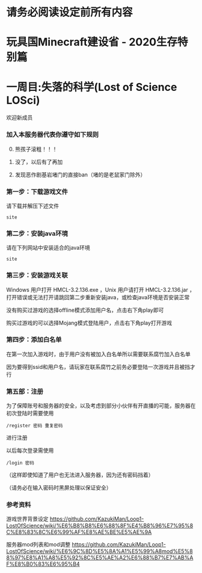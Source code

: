 # 请务必阅读设定前所有内容
# 玩具国Minecraft建设省 - 2020生存特别篇
# 一周目:失落的科学(Lost of Science LOSci)

欢迎新成员

### 加入本服务器代表你遵守如下规则
0. 熊孩子滚粗！！！

1. 没了，以后有了再加

2. 发现恶作剧基岩堵门的直接ban（堵的是老鼠家门除外）



### 第一步：下载游戏文件

请下载并解压下述文件

`site`


### 第二步：安装java环境

请在下列网站中安装适合的java环境

`site`


### 第三步：安装游戏关联

Windows 用户打开 HMCL-3.2.136.exe ，Unix 用户请打开 HMCL-3.2.136.jar ，打开错误或无法打开请跳回第二步重新安装java，或检查java环境是否安装正常


没有购买过游戏的选择offline模式添加用户名，点击右下角play即可

购买过游戏的可以选择Mojang模式登陆用户，点击右下角play打开游戏


### 第四步：添加白名单

在第一次加入游戏时，由于用户没有被加入白名单所以需要联系腐竹加入白名单

因为要得到ssid和用户名，请玩家在联系腐竹之前务必要登陆一次游戏并且被挡才行


### 第五部：注册

为了保障账号和服务器的安全，以及考虑到部分小伙伴有开直播的可能，服务器在初次登陆时需要使用

`/register 密码 重复密码 `

进行注册

以后每次登录需使用

`/login 密码`

（这样即使知道了用户也无法进入服务器，因为还有密码挡着）

（请务必在输入密码时黑屏处理以保证安全）



### 参考资料

游戏世界背景设定 https://github.com/KazukiMan/Loop1-LostOfScience/wiki/%E6%B8%B8%E6%88%8F%E4%B8%96%E7%95%8C%E8%83%8C%E6%99%AF%E8%AE%BE%E5%AE%9A

服务器mod列表和mod调整 https://github.com/KazukiMan/Loop1-LostOfScience/wiki/%E6%9C%8D%E5%8A%A1%E5%99%A8mod%E5%88%97%E8%A1%A8%E5%92%8C%E5%AE%A2%E6%88%B7%E7%AB%AF%E8%B0%83%E6%95%B4

